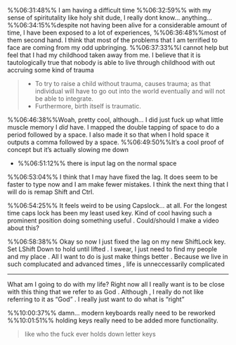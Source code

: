 %%06:31:48%% I am having a difficult time
%%06:32:59%% with my sense of spiritutality
like holy shit dude, I really dont know… anything…
%%06:34:15%%despite not having been alive for a considerable amount of time, I have been exposed to a lot of experiences, %%06:36:48%%most of them second hand. I think that most of the problems that I am terrified to face are coming from my odd upbringing. %%06:37:33%%I cannot help but feel that I had my childhood taken away from me. I believe that it is tautologically true that nobody is able to live through childhood with out accruing some kind of trauma
>- To try to raise a child without trauma, causes trauma; as that individual will have to go out into the world eventually and will not be able to integrate.
> - Furthermore, birth itself is traumatic.

%%06:46:38%%Woah, pretty cool, although… I did just fuck up what little muscle memory I *did* have. I mapped the double tapping of space to do a period followed by a space. I also made it so that when I hold space it outputs a comma followed by a space.
%%06:49:50%%It’s a cool proof of concept but it’s actually slowing me down
- %%06:51:12%% there is input lag on the normal space

%%06:53:04%% I think that I may have fixed the lag. It does seem to be faster to type now and I am make fewer mistakes. I think the next thing that I will do is remap Shift and Ctrl.

%%06:54:25%% It feels weird to be using Capslock… at all. For the longest time caps lock has been my least used key. Kind of cool having such a prominent position doing something useful .  Could/should I make a video about this?

%%06:58:38%% Okay so now I just fixed the lag on my new ShiftLock key. Set LShift Down to hold until lifted .  I swear, I just need to find my people and my place .  All I want to do is just make things better . Because we live in such complucated and advanced times , life is unneccessarily complicated

- - -

What am I going to do with my life? Right now all I really want is to be close with this thing that we refer to as God . Although , I really do not like referring to it as “God” . I really just want to do what is “right”

%%10:00:37%% damn… modern keyboards really need to be reworked
%%10:01:51%% holding keys really need to be added more functionality.
>like who the fuck ever holds down letter keys


